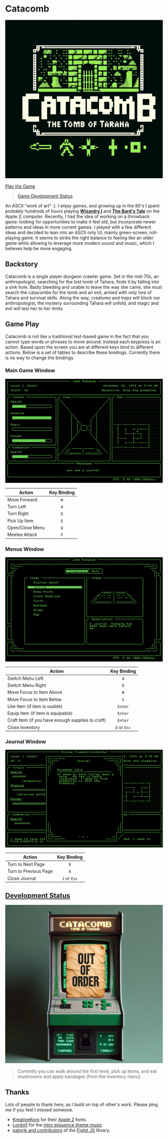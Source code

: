 # Catacomb

![alt text](/images/logo.png 'Logo')

[Play the Game](https://tgruby.github.io/catacomb/)

> [Game Development Status](#development-status)

An ASCII "work of art" :). I enjoy games, and growing up in the 80's I spent probably hundreds of hours playing [**Wizardry I**](<https://en.wikipedia.org/wiki/Wizardry:_Proving_Grounds_of_the_Mad_Overlord>) and [**The Bard's Tale**](<https://en.wikipedia.org/wiki/The_Bard%27s_Tale_(1985_video_game)>) on the Apple ][ computer. Recently, I had the idea of working on a throwback game: looking for opportunities to make it feel old, but incorporate newer patterns and ideas in more current games. I played with a few different ideas and decided to lean into an ASCII only UI, mainly green-screen, roll-playing game. It seems to strike the right balance to feeling like an older game while allowing to leverage more modern sound and music, which I believes help be more engaging.

## Backstory

Catacomb is a single player dungeon crawler game. Set in the mid-70s, an anthropologist, searching for the lost tomb of Tahara, finds it by falling into a sink hole. Badly bleeding and unable to leave the way she came, she must search the catacombs for the tomb and an exit, armed with only lore of Tahara and survival skills. Along the way, creatures and traps will block our anthropologist, the mystery surrounding Tahara will unfold, and magic and evil will test her to her limits.

## Game Play

Catacomb is not like a traditional text-based game in the fact that you cannot type words or phrases to move around. Instead each keypress is an action. Based upon the screen you are at different keys bind to different actions. Below is a set of tables to describe these bindings. Currently there is no way to change the bindings.

### Main Game Window

![alt text](/images/game-play.png 'Game Screen')

| Action          | Key Binding |
| --------------- | :---------: |
| Move Forward    |     `W`     |
| Turn Left       |     `A`     |
| Turn Right      |     `D`     |
| Pick Up Item    |     `E`     |
| Open/Close Menu |     `Q`     |
| Meelee Attack   |     `F`     |

### Menus Window

![alt text](/images/menus.png 'Menus Screen')

| Action                                            | Key Binding  |
| ------------------------------------------------- | :----------: |
| Switch Menu Left                                  |     `A`      |
| Switch Menu Right                                 |     `D`      |
| Move Focus to Item Above                          |     `W`      |
| Move Focus to Item Below                          |     `S`      |
| Use Item (if item is usable)                      |   `Enter`    |
| Equip Item (if item is equipable)                 |   `Enter`    |
| Craft Item (if you have enough supplies to craft) |   `Enter`    |
| Close Inventory                                   | `Q` or `Esc` |

### Journal Window

![alt text](/images/journal.png 'Journal Screen')

| Action                | Key Binding  |
| --------------------- | :----------: |
| Turn to Next Page     |     `D`      |
| Turn to Previous Page |     `A`      |
| Close Journal         | `J` or `Esc` |

## [Development Status](#development-status)

![alt text](/images/out-of-order.png 'Status')

> Currently you can walk around the first level, pick up items, and eat mushrooms and apply bandages (from the Inventory menu).

## Thanks

Lots of people to thank here, as I build on top of other's work. Please ping me if you feel I missed someone.

- [KreativeKorp](https://www.kreativekorp.com) for their [Apple 2](https://www.kreativekorp.com/software/fonts/apple2/) fonts.
- [Lordol1](https://freesound.org/people/Lordol1/) for the [intro sequence theme music](https://freesound.org/people/Lordol1/sounds/677665/)
- [patorjk and contributors](https://github.com/patorjk/figlet.js?tab=readme-ov-file#contributors) of the [Figlet JS](https://github.com/patorjk/figlet.js) library.
